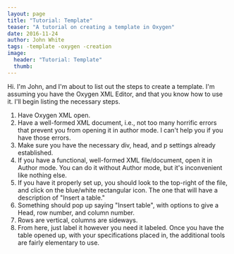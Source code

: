 ```yaml
---
layout: page
title: "Tutorial: Template"
teaser: "A tutorial on creating a template in Oxygen"
date: 2016-11-24
author: John White
tags: -template -oxygen -creation
image:
  header: "Tutorial: Template"
  thumb:
---
```

Hi. I'm John, and I'm about to list out the steps to create a template. I'm assuming you have the Oxygen XML Editor, and that you know how to use it. I'll begin
listing the necessary steps.

1. Have Oxygen XML open.
2. Have a well-formed XML document, i.e., not too many horrific errors that prevent you from opening it in author mode. I can't help you if you have those errors.
3. Make sure you have the necessary div, head, and p settings already established.
4. If you have a functional, well-formed XML file/document, open it in Author mode. You can do it without Author mode, but it's inconvenient like nothing else.
5. If you have it properly set up, you should look to the top-right of the file, and click on the blue/white rectangular icon. The one that will have a description of "Insert a table."
6. Something should pop up saying "Insert table", with options to give a Head, row number, and column number.
7. Rows are vertical, columns are sideways.
8. From here, just label it however you need it labeled. Once you have the table opened up, with your specifications placed in, the additional tools are fairly elementary to use.
